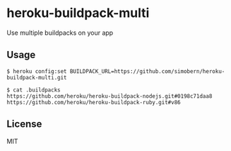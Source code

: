 # heroku-buildpack-multi

Use multiple buildpacks on your app

## Usage

    $ heroku config:set BUILDPACK_URL=https://github.com/simobern/heroku-buildpack-multi.git

    $ cat .buildpacks
    https://github.com/heroku/heroku-buildpack-nodejs.git#0198c71daa8
    https://github.com/heroku/heroku-buildpack-ruby.git#v86

## License

MIT
